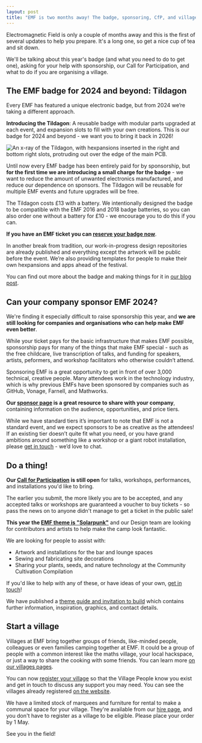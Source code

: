 ```yaml
---
layout: post
title: "EMF is two months away! The badge, sponsoring, CfP, and villages"
---
```


Electromagnetic Field is only a couple of months away and this is the first of several updates to help you prepare. It's a long one, so get a nice cup of tea and sit down.

We'll be talking about this year's badge (and what you need to do to get one), asking for your help with sponsorship, our Call for Participation, and what to do if you are organising a village.


## The EMF badge for 2024 and beyond: Tildagon

Every EMF has featured a unique electronic badge, but from 2024 we’re taking a different approach.

**Introducing the Tildagon**: A reusable badge with modular parts upgraded at each event, and expansion slots to fill with your own creations. This is our badge for 2024 and beyond - we want you to bring it back in 2026!

![An x-ray of the Tildagon, with hexpansions inserted in the right and bottom right slots, protruding out over the edge of the main PCB.](https://blog.emfcamp.org/images/2024-badge-photos/xray.png)

Until now every EMF badge has been entirely paid for by sponsorship, but **for the first time we are introducing a small charge for the badge** - we want to reduce the amount of unwanted electronics manufactured, and reduce our dependence on sponsors. The Tildagon will be reusable for multiple EMF events and future upgrades will be free.

The Tildagon costs £13 with a battery. We intentionally designed the badge to be compatible with the EMF 2016 and 2018 badge batteries, so you can also order one without a battery for £10 - we encourage you to do this if you can.

**If you have an EMF ticket you can [reserve your badge now](https://www.emfcamp.org/tickets/badge)**.

In another break from tradition, our work-in-progress design repositories are already published and everything except the artwork will be public before the event. We’re also providing templates for people to make their own hexpansions and apps ahead of the festival.

You can find out more about the badge and making things for it in [our blog post](https://blog.emfcamp.org/2024/03/18/tildagon/).


## Can your company sponsor EMF 2024?

We're finding it especially difficult to raise sponsorship this year, and **we are still looking for companies and organisations who can help make EMF even better**.

While your ticket pays for the basic infrastructure that makes EMF possible, sponsorship pays for many of the things that make EMF special - such as the free childcare, live transcription of talks, and funding for speakers, artists, peformers, and workshop facilitators who otherwise couldn’t attend.

Sponsoring EMF is a great opportunity to get in front of over 3,000 technical, creative people. Many attendees work in the technology industry, which is why previous EMFs have been sponsored by companies such as GitHub, Vonage, Farnell, and Mathworks.

**Our [sponsor page](https://emfcamp.org/sponsor) is a great resource to share with your company**, containing information on the audience, opportunities, and price tiers.

While we have standard tiers it’s important to note that EMF is not a standard event, and we expect sponsors to be as creative as the attendees! If an existing tier doesn’t quite fit what you need, or you have grand ambitions around something like a workshop or a giant robot installation, please [get in touch](mailto:sponsor@emfcamp.org) - we’d love to chat.


## Do a thing!

**Our [Call for Participation](https://emfcamp.org/cfp) is still open** for talks, workshops, performances, and installations you'd like to bring.

The earlier you submit, the more likely you are to be accepted, and any accepted talks or workshops are guaranteed a voucher to buy tickets - so pass the news on to anyone didn't manage to get a ticket in the public sale!

**This year the [EMF theme is "Solarpunk"](https://en.wikipedia.org/wiki/Solarpunk)** and our Design team are looking for contributors and artists to help make the camp look fantastic.

We are looking for people to assist with:

- Artwork and installations for the bar and lounge spaces
- Sewing and fabricating site decorations
- Sharing your plants, seeds, and nature technology at the Community Cultivation Compilation

If you'd like to help with any of these, or have ideas of your own, [get in touch](mailto:design@emfcamp.org)!

We have published a [theme guide and invitation to build](https://www.emfcamp.org/static/2024/theme-guide.pdf) which contains further information, inspiration, graphics, and contact details. 


## Start a village

Villages at EMF bring together groups of friends, like-minded people, colleagues or even families camping together at EMF. It could be a group of people with a common interest like the maths village, your local hackspace, or just a way to share the cooking with some friends. You can learn more [on our villages pages](https://www.emfcamp.org/about/villages).

You can now [register your village](https://emfcamp.org/villages/register) so that the Village People know you exist and get in touch to discuss any support you may need. You can see the villages already registered [on the website](https://www.emfcamp.org/villages/2024).

We have a limited stock of marquees and furniture for rental to make a communal space for your village. They're available from our [hire page](https://www.emfcamp.org/tickets/hire), and you don't have to register as a village to be eligible. Please place your order by 1 May.


See you in the field!
